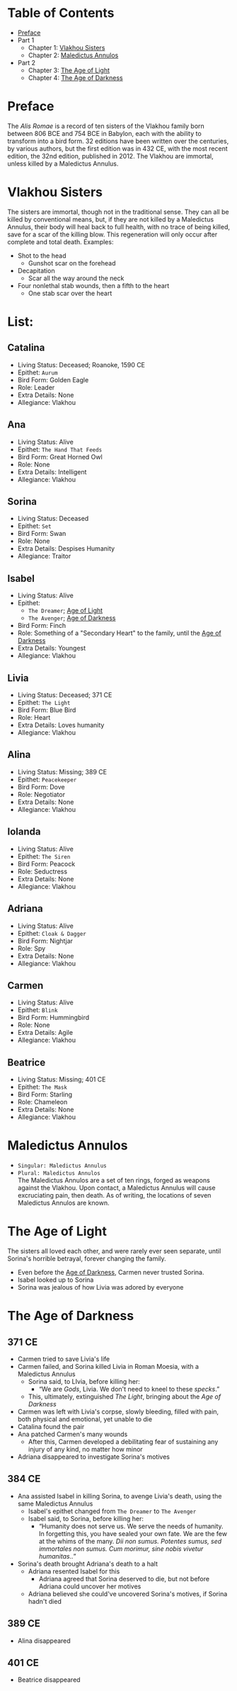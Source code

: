 # Table of Contents
- [Preface](#preface)
- Part 1
	- Chapter 1: [Vlakhou Sisters](#vlakhou-sisters)
	- Chapter 2: [Maledictus Annulos](#maledictus-annulos)
- Part 2
	- Chapter 3: [The Age of Light](#the-age-of-light)
	- Chapter 4: [The Age of Darkness](#the-age-of-darkness)

# Preface
The _Alis Romae_ is a record of ten sisters of the Vlakhou family born between 806 BCE and 754 BCE in Babylon, each with the ability to transform into a bird form. 32 editions have been written over the centuries, by various authors, but the first edition was in 432 CE, with the most recent edition, the 32nd edition, published in 2012. The Vlakhou are immortal, unless killed by a Maledictus Annulus.

# Vlakhou Sisters
The sisters are immortal, though not in the traditional sense. They can all be killed by conventional means, but, if they are not killed by a Maledictus Annulus, their body will heal back to full health, with no trace of being killed, save for a scar of the killing blow. This regeneration will only occur after complete and total death.
Examples:
- Shot to the head
	- Gunshot scar on the forehead
- Decapitation
	- Scar all the way around the neck
- Four nonlethal stab wounds, then a fifth to the heart
	- One stab scar over the heart

# List:

## Catalina
- Living Status: Deceased; Roanoke, 1590 CE
- Epithet: `Aurum`
- Bird Form: Golden Eagle
- Role: Leader
- Extra Details: None
- Allegiance: Vlakhou

## Ana
- Living Status: Alive
- Epithet: `The Hand That Feeds`
- Bird Form: Great Horned Owl
- Role: None
- Extra Details: Intelligent
- Allegiance: Vlakhou

## Sorina
- Living Status: Deceased
- Epithet: `Set`
- Bird Form: Swan
- Role: None
- Extra Details: Despises Humanity
- Allegiance: Traitor

## Isabel
- Living Status: Alive
- Epithet:
	- `The Dreamer`; [Age of Light](#the-age-of-light)
	- `The Avenger`; [Age of Darkness](#the-age-of-darkness)
- Bird Form: Finch
- Role: Something of a "Secondary Heart" to the family, until the [Age of Darkness](#the-age-of-darkness)
- Extra Details: Youngest
- Allegiance: Vlakhou

## Livia
- Living Status: Deceased; 371 CE
- Epithet: `The Light`
- Bird Form: Blue Bird
- Role: Heart
- Extra Details: Loves humanity
- Allegiance: Vlakhou

## Alina
- Living Status: Missing; 389 CE
- Epithet: `Peacekeeper`
- Bird Form: Dove
- Role: Negotiator
- Extra Details: None
- Allegiance: Vlakhou

## Iolanda
- Living Status: Alive
- Epithet: `The Siren`
- Bird Form: Peacock
- Role: Seductress
- Extra Details: None
- Allegiance: Vlakhou

## Adriana
- Living Status: Alive
- Epithet: `Cloak & Dagger`
- Bird Form: Nightjar
- Role: Spy
- Extra Details: None
- Allegiance: Vlakhou

## Carmen
- Living Status: Alive
- Epithet: `Blink`
- Bird Form: Hummingbird
- Role: None
- Extra Details: Agile
- Allegiance: Vlakhou

## Beatrice
- Living Status: Missing; 401 CE
- Epithet: `The Mask`
- Bird Form: Starling
- Role: Chameleon
- Extra Details: None
- Allegiance: Vlakhou

# Maledictus Annulos
- `Singular: Maledictus Annulus`
- `Plural: Maledictus Annulos`\
The Maledictus Annulos are a set of ten rings, forged as weapons against the Vlakhou. Upon contact, a Maledictus Annulus will cause excruciating pain, then death. As of writing, the locations of seven Maledictus Annulos are known.

# The Age of Light
The sisters all loved each other, and were rarely ever seen separate, until Sorina's horrible betrayal, forever changing the family.
- Even before the [Age of Darkness](#the-age-of-darkness), Carmen never trusted Sorina.
- Isabel looked up to Sorina
- Sorina was jealous of how Livia was adored by everyone

# The Age of Darkness

## 371 CE
- Carmen tried to save Livia's life
- Carmen failed, and Sorina killed Livia in Roman Moesia, with a Maledictus Annulus
	- Sorina said, to LIvia, before killing her:
		- “We are _Gods_, Livia. We don't need to kneel to these _specks_.”
	- This, ultimately, extinguished _The Light_, bringing about the _Age of Darkness_
- Carmen was left with Livia's corpse, slowly bleeding, filled with pain, both physical and emotional, yet unable to die
- Catalina found the pair
- Ana patched Carmen's many wounds
	- After this, Carmen developed a debilitating fear of sustaining any injury of any kind, no matter how minor
- Adriana disappeared to investigate Sorina's motives

## 384 CE
- Ana assisted Isabel in killing Sorina, to avenge Livia's death, using the same Maledictus Annulus
	- Isabel's epithet changed from `The Dreamer` to `The Avenger`
	- Isabel said, to Sorina, before killing her:
		- “Humanity does not serve us. We serve the needs of humanity. In forgetting this, you have sealed your own fate. We are the few at the whims of the many. _Dii non sumus. Potentes sumus, sed immortales non sumus. Cum morimur, sine nobis vivetur humanitas.._”
- Sorina's death brought Adriana's death to a halt
	- Adriana resented Isabel for this
		- Adriana agreed that Sorina deserved to die, but not before Adriana could uncover her motives
	- Adriana believed she could've uncovered Sorina's motives, if Sorina hadn't died

## 389 CE
- Alina disappeared

## 401 CE
- Beatrice disappeared
